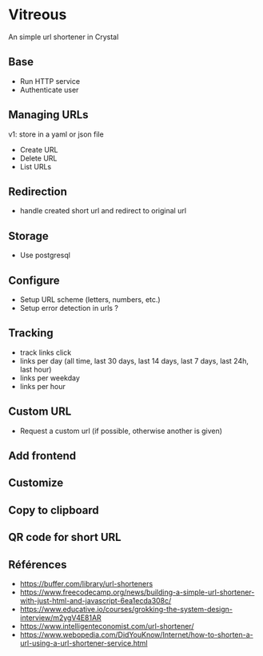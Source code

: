 
# Vitreous

An simple url shortener in Crystal


## Base

* Run HTTP service
* Authenticate user


## Managing URLs

v1: store in a yaml or json file

* Create URL
* Delete URL
* List URLs


## Redirection

* handle created short url and redirect to original url


## Storage

* Use postgresql


## Configure

* Setup URL scheme (letters, numbers, etc.)
* Setup error detection in urls ?


## Tracking

* track links click
* links per day (all time, last 30 days, last 14 days, last 7 days, last 24h, last hour)
* links per weekday
* links per hour

## Custom URL

* Request a custom url (if possible, otherwise another is given)

## Add frontend


## Customize

## Copy to clipboard

## QR code for short URL


## Références

* https://buffer.com/library/url-shorteners
* https://www.freecodecamp.org/news/building-a-simple-url-shortener-with-just-html-and-javascript-6ea1ecda308c/
* https://www.educative.io/courses/grokking-the-system-design-interview/m2ygV4E81AR
* https://www.intelligenteconomist.com/url-shortener/
* https://www.webopedia.com/DidYouKnow/Internet/how-to-shorten-a-url-using-a-url-shortener-service.html
